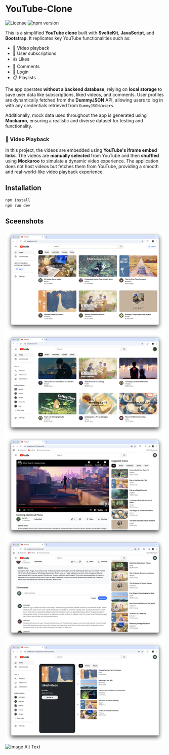 # YouTube-Clone

![License](https://img.shields.io/badge/license-MIT-blue.svg) ![npm version](https://img.shields.io/npm/v/svelte.svg)

This is a simplified **YouTube clone** built with **SvelteKit**, **JavaScript**, and **Bootstrap**. It replicates key YouTube functionalities such as:
- 🎥 Video playback
- 📌 User subscriptions
- 👍 Likes
- 💬 Comments
- 🔑 Login
- 📋 Playlists

The app operates **without a backend database**, relying on **local storage** to save user data like subscriptions, liked videos, and comments. User profiles are dynamically fetched from the **DummyJSON** API, allowing users to log in with any credentials retrieved from `DummyJSON/users`.

Additionally, mock data used throughout the app is generated using **Mockaroo**, ensuring a realistic and diverse dataset for testing and functionality.

### 🎥 Video Playback 
In this project, the videos are embedded using **YouTube's iframe embed links**. The videos are **manually selected** from YouTube and then **shuffled** using **Mockaroo** to simulate a dynamic video experience. The application does not host videos but fetches them from YouTube, providing a smooth and real-world-like video playback experience.


## Installation
```bash
npm install
npm run dev
```

## Sceenshots
![Image Alt Text](assets/screenshots/home1.png)
![Image Alt Text](assets/screenshots/home2.png)
![Image Alt Text](assets/screenshots/video.png)
![Image Alt Text](assets/screenshots/comment.png)
![Image Alt Text](assets/screenshots/playlist1.png)
![Image Alt Text](assets/screenshots/playlist2.png)